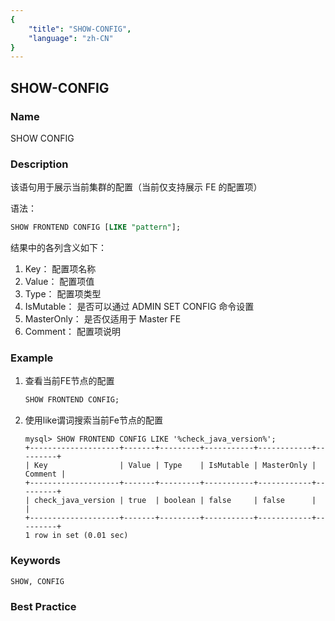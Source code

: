 ```yaml
---
{
    "title": "SHOW-CONFIG",
    "language": "zh-CN"
}
---
```


<!--
Licensed to the Apache Software Foundation (ASF) under one
or more contributor license agreements.  See the NOTICE file
distributed with this work for additional information
regarding copyright ownership.  The ASF licenses this file
to you under the Apache License, Version 2.0 (the
"License"); you may not use this file except in compliance
with the License.  You may obtain a copy of the License at

  http://www.apache.org/licenses/LICENSE-2.0

Unless required by applicable law or agreed to in writing,
software distributed under the License is distributed on an
"AS IS" BASIS, WITHOUT WARRANTIES OR CONDITIONS OF ANY
KIND, either express or implied.  See the License for the
specific language governing permissions and limitations
under the License.
-->

## SHOW-CONFIG

### Name

SHOW CONFIG

### Description

该语句用于展示当前集群的配置（当前仅支持展示 FE 的配置项）

语法：

```sql
SHOW FRONTEND CONFIG [LIKE "pattern"];
```

结果中的各列含义如下：

1. Key：        配置项名称
2. Value：      配置项值
3. Type：       配置项类型
4. IsMutable：  是否可以通过 ADMIN SET CONFIG 命令设置
5. MasterOnly： 是否仅适用于 Master FE
6. Comment：    配置项说明

### Example

1. 查看当前FE节点的配置

   ```sql
   SHOW FRONTEND CONFIG;
   ```

2. 使用like谓词搜索当前Fe节点的配置

    ```
    mysql> SHOW FRONTEND CONFIG LIKE '%check_java_version%';
    +--------------------+-------+---------+-----------+------------+---------+
    | Key                | Value | Type    | IsMutable | MasterOnly | Comment |
    +--------------------+-------+---------+-----------+------------+---------+
    | check_java_version | true  | boolean | false     | false      |         |
    +--------------------+-------+---------+-----------+------------+---------+
    1 row in set (0.01 sec)
    ```

### Keywords

    SHOW, CONFIG

### Best Practice

